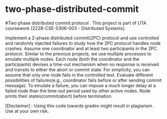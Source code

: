 # two-phase-distributed-commit
#Two phase distributed commit protocol . This project is part of UTA coursework [2228-CSE-5306-003 - Distributed Systems].

Implement a 2-phase distributed commit(2PC) protocol and use controlled and randomly injected failures to study how the 2PC protocol handles node crashes. Assume one coordinator and at least two participants in the 2PC protocol. Similar to the previous projects, we use multiple processes to emulate multiple nodes. Each node (both the coordinator and the participants) devises a time-out mechanism when no response is received and transits to either the abort or commit state. For simplicity, you can assume that only one node fails in the controlled test. Evaluate different possibilities of failures(e.g., coordinator fails before or after sending commit message). To emulate a failure, you can impose a much longer delay at a failed node than the time-out period used by other active nodes. Node prints their states(commit/abort) before termination. 

[Disclaimer] : Using this code towards grades might result in plagiarism . Use at your own risk.
